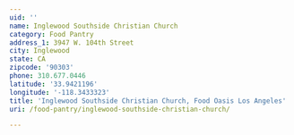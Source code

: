 ```yaml
---
uid: ''
name: Inglewood Southside Christian Church
category: Food Pantry
address_1: 3947 W. 104th Street
city: Inglewood
state: CA
zipcode: '90303'
phone: 310.677.0446
latitude: '33.9421196'
longitude: '-118.3433323'
title: 'Inglewood Southside Christian Church, Food Oasis Los Angeles'
uri: /food-pantry/inglewood-southside-christian-church/

---
```

